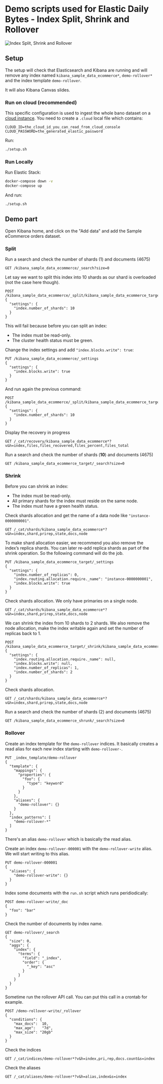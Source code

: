 # Demo scripts used for Elastic Daily Bytes - Index Split, Shrink and Rollover

![Index Split, Shrink and Rollover](images/00-talk.png "Index Split, Shrink and Rollover")

## Setup

The setup will check that Elasticsearch and Kibana are running and will remove any index named `kibana_sample_data_ecommerce*`, `demo-rollover*` and the index template `demo-rollover`.

It will also Kibana Canvas slides.

### Run on cloud (recommended)

This specific configuration is used to ingest the whole bano dataset on a [cloud instance](https://cloud.elastic.co).
You need to create a `.cloud` local file which contains:

```
CLOUD_ID=the_cloud_id_you_can_read_from_cloud_console
CLOUD_PASSWORD=the_generated_elastic_password
```

Run:

```sh
./setup.sh
```

### Run Locally

Run Elastic Stack:

```sh
docker-compose down -v
docker-compose up
```

And run:

```sh
./setup.sh
```

## Demo part

Open Kibana home, and click on the "Add data" and add the Sample eCommerce orders dataset.

### Split

Run a search and check the number of shards (1) and documents (4675)

```
GET /kibana_sample_data_ecommerce/_search?size=0
```

Let say we want to split this index into 10 shards as our shard is overloaded (not the case here though).

```
POST /kibana_sample_data_ecommerce/_split/kibana_sample_data_ecommerce_target
{
  "settings": {
    "index.number_of_shards": 10
  }
}
```

This will fail because before you can split an index:

* The index must be read-only.
* The cluster health status must be green.

Change the index settings and add `"index.blocks.write": true`:

```
PUT /kibana_sample_data_ecommerce/_settings
{
  "settings": {
    "index.blocks.write": true
  }
}
```

And run again the previous command:

```
POST /kibana_sample_data_ecommerce/_split/kibana_sample_data_ecommerce_target
{
  "settings": {
    "index.number_of_shards": 10
  }
}
```

Display the recovery in progress

```
GET /_cat/recovery/kibana_sample_data_ecommerce*?v&h=index,files,files_recovered,files_percent,files_total
```

Run a search and check the number of shards (**10**) and documents (4675)

```
GET /kibana_sample_data_ecommerce_target/_search?size=0
```


### Shrink

Before you can shrink an index:

* The index must be read-only.
* All primary shards for the index must reside on the same node.
* The index must have a green health status.

Check shards allocation and get the name of a data node like `"instance-0000000001"`.

```
GET /_cat/shards/kibana_sample_data_ecommerce*?v&h=index,shard,prirep,state,docs,node
```

To make shard allocation easier, we recommend you also remove the index’s replica shards. You can later re-add replica shards as part of the shrink operation. So the following command will do the job.

```
PUT /kibana_sample_data_ecommerce_target/_settings
{
  "settings": {
    "index.number_of_replicas": 0,
    "index.routing.allocation.require._name": "instance-0000000001", 
    "index.blocks.write": true
  }
}
```

Check shards allocation. We only have primaries on a single node.

```
GET /_cat/shards/kibana_sample_data_ecommerce*?v&h=index,shard,prirep,state,docs,node
```

We can shrink the index from 10 shards to 2 shards. We also remove the node allocation, make the index writable again and set the number of replicas back to 1.

```
POST /kibana_sample_data_ecommerce_target/_shrink/kibana_sample_data_ecommerce_shrunk
{
  "settings": {
    "index.routing.allocation.require._name": null,
    "index.blocks.write": null,
    "index.number_of_replicas": 1,
    "index.number_of_shards": 2 
  }
}
```

Check shards allocation.

```
GET /_cat/shards/kibana_sample_data_ecommerce*?v&h=index,shard,prirep,state,docs,node
```

Run a search and check the number of shards (2) and documents (4675)

```
GET /kibana_sample_data_ecommerce_shrunk/_search?size=0
```

### Rollover

Create an index template for the `demo-rollover` indices. It basically creates a read alias for each new index starting with `demo-rollover-`.

```
PUT _index_template/demo-rollover
{
  "template": {
    "mappings": {
      "properties": {
        "foo": {
          "type": "keyword"
        }
      }
    },
    "aliases": {
      "demo-rollover": {}
    }
  },
  "index_patterns": [
    "demo-rollover-*"
  ]
}
```

There's an alias `demo-rollover` which is basically the read alias.

Create an index `demo-rollover-000001` with the `demo-rollover-write` alias. We will start writing to this alias.

```
PUT demo-rollover-000001
{
  "aliases": {
    "demo-rollover-write": {}
  }
}
```

Index some documents with the `run.sh` script which runs peridiodically:

```
POST demo-rollover-write/_doc
{
  "foo": "bar"
}
```

Check the number of documents by index name.

```
GET demo-rollover/_search
{
  "size": 0, 
  "aggs": {
    "index": {
      "terms": {
        "field": "_index",
        "order": {
          "_key": "asc"
        }
      }
    }
  }
}
```

Sometime run the rollover API call. You can put this call in a crontab for example.

```
POST /demo-rollover-write/_rollover
{
  "conditions": {
    "max_docs":  10,
    "max_age":   "7d",
    "max_size": "20gb"
  }
}
```

Check the indices

```
GET /_cat/indices/demo-rollover*?v&h=index,pri,rep,docs.count&s=index
```

Check the aliases

```
GET /_cat/aliases/demo-rollover*?v&h=alias,index&s=index
```
